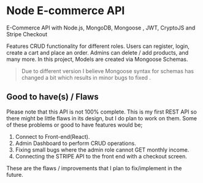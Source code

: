 # Node E-commerce API
E-Commerce API with Node.js, MongoDB, Mongoose , JWT, CryptoJS and Stripe Checkout

Features CRUD functionality for different roles. Users can register, login, create a cart and place an order. Admins can delete / add products, and many more. In this project, Models are created via Mongoose Schemas.
> Due to different version I believe Mongoose syntax for schemas has changed a bit which results in minor bugs to fixed .

## Good to have(s) / Flaws

Please note that this API is not 100% complete. This is my first REST API so there might be little flaws in its design, but I do plan to work on them.
Some of these problems or good to have features would be;

1. Connect to Front-end(React).
2. Admin Dashboard to perform CRUD operations.
3. Fixing small bugs where the admin role cannot GET monthly income.
4. Connecting the STRIPE API to the front end with a checkout screen.

These are the flaws / improvements that I plan to fix/implement in the future.
